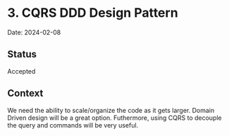 # 3. CQRS DDD Design Pattern

Date: 2024-02-08

## Status

Accepted

## Context

We need the ability to scale/organize the code as it gets larger. Domain Driven design will be a great option. Futhermore, using CQRS to decouple the query and commands will be very useful.
